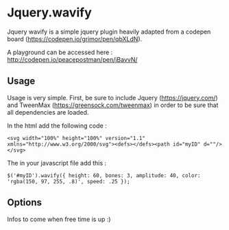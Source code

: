 # Jquery.wavify

Jquery wavify is a simple jquery plugin heavily adapted from a codepen board (https://codepen.io/grimor/pen/qbXLdN).

A playground can be accessed here : http://codepen.io/peacepostman/pen/jBavvN/

## Usage

Usage is very simple. First, be sure to include Jquery (https://jquery.com/) and TweenMax (https://greensock.com/tweenmax) in order to be sure that all dependencies are loaded.

In the html add the following code :

`<svg width="100%" height="100%" version="1.1" xmlns="http://www.w3.org/2000/svg"><defs></defs><path id="myID" d=""/></svg>`

The in your javascript file add this :

`
$('#myID').wavify({
  height: 60,
  bones: 3,
  amplitude: 40,
  color: 'rgba(150, 97, 255, .8)',
  speed: .25
});
`

## Options

Infos to come when free time is up :)
